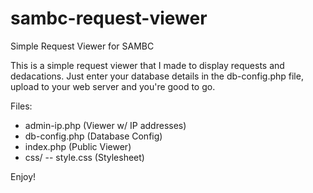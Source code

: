 # sambc-request-viewer
Simple Request Viewer for SAMBC

This is a simple request viewer that I made to display requests and dedacations.
Just enter your database details in the db-config.php file, upload to your web server and you're good to go.

Files:

- admin-ip.php (Viewer w/ IP addresses)
- db-config.php (Database Config)
- index.php (Public Viewer)
- css/
-- style.css (Stylesheet)

Enjoy!
